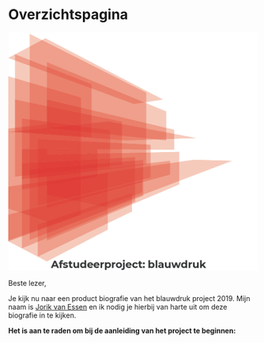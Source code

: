 # Overzichtspagina

![](.gitbook/assets/hoofdbeeld.png)

Beste lezer,

Je kijk nu naar een product biografie van het blauwdruk project 2019.
Mijn naam is [Jorik van Essen](https://www.linkedin.com/in/jorikvanessen/) en ik nodig je hierbij van harte uit om deze biografie in te kijken.



__Het is aan te raden om bij de aanleiding van het project te beginnen:__